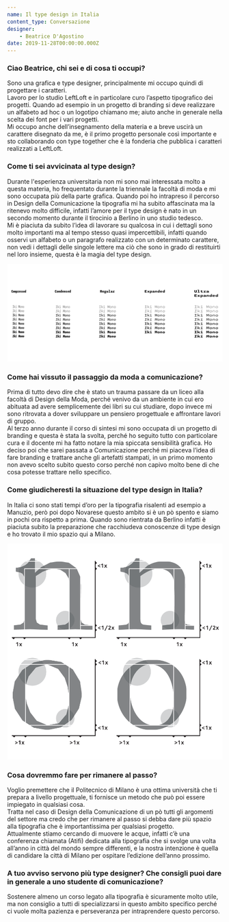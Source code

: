 ```yaml
---
name: Il type design in Italia
content_type: Conversazione
designer:
    - Beatrice D'Agostino
date: 2019-11-28T00:00:00.000Z
---
```


### Ciao Beatrice, chi sei e di cosa ti occupi?

Sono una grafica e type designer, principalmente mi occupo quindi di progettare i caratteri.  
Lavoro per lo studio LeftLoft e in particolare curo l’aspetto tipografico dei progetti. Quando ad esempio in un progetto di branding si deve realizzare un alfabeto ad hoc o un logotipo chiamano me; aiuto anche in generale nella scelta dei font per i vari progetti.  
Mi occupo anche dell’insegnamento della materia e a breve uscirà un carattere disegnato da me, è il primo progetto personale così importante e sto collaborando con type together che è la fonderia che pubblica i caratteri realizzati a LeftLoft.

### Come ti sei avvicinata al type design?

Durante l'esperienza universitaria non mi sono mai interessata molto a questa materia, ho frequentato durante la triennale la facoltà di moda e mi sono occupata più della parte grafica. Quando poi ho intrapreso il percorso in Design della Comunicazione la tipografia mi ha subito affascinata ma la ritenevo molto difficile, infatti l’amore per il type design è nato in un secondo momento durante il tirocinio a Berlino in uno studio tedesco.  
Mi è piaciuta da subito l’idea di lavorare su qualcosa in cui i dettagli sono molto importanti ma al tempo stesso quasi impercettibili, infatti quando osservi un alfabeto o un paragrafo realizzato con un determinato carattere, non vedi i dettagli delle singole lettere ma ciò che sono in grado di restituirti nel loro insieme, questa è la magia del type design.

![Il type design in Italia - Iki Mono Font Showreel](../../static/assets/il-type-design-in-italia-01.png)

### Come hai vissuto il passaggio da moda a comunicazione?

Prima di tutto devo dire che è stato un trauma passare da un liceo alla facoltà di Design della Moda, perché venivo da un ambiente in cui ero abituata ad avere semplicemente dei libri su cui studiare, dopo invece mi sono ritrovata a dover sviluppare un pensiero progettuale e affrontare lavori di gruppo.  
Al terzo anno durante il corso di sintesi mi sono occupata di un progetto di branding e questa è stata la svolta, perché ho seguito tutto con particolare cura e il docente mi ha fatto notare la mia spiccata sensibilità grafica.
Ho deciso poi che sarei passata a Comunicazione perché mi piaceva l’idea di fare branding e trattare anche gli artefatti stampati, in un primo momento non avevo scelto subito questo corso perché non capivo molto bene di che cosa potesse trattare nello specifico.

### Come giudicheresti la situazione del type design in Italia?

In Italia ci sono stati tempi d’oro per la tipografia risalenti ad esempio a Manuzio, però poi dopo Novarese questo ambito si è un pò spento e siamo in pochi ora rispetto a prima. Quando sono rientrata da Berlino infatti è piaciuta subito la preparazione che racchiudeva conoscenze di type design e ho trovato il mio spazio qui a Milano.

![Hopper The Rabbit](../../static/assets/il-type-design-in-italia-02.png)

### Cosa dovremmo fare per rimanere al passo?

Voglio premettere che il Politecnico di Milano è una ottima università che ti prepara a livello progettuale, ti fornisce un metodo che può poi essere impiegato in qualsiasi cosa.  
Tratta nel caso di Design della Comunicazione di un pò tutti gli argomenti del settore ma credo che per rimanere al passo si debba dare più spazio alla tipografia che è importantissima per qualsiasi progetto.  
Attualmente stiamo cercando di muovere le acque, infatti c’è una conferenza chiamata (Atifi) dedicata alla tipografia che si svolge una volta all’anno in città del mondo sempre differenti, e la nostra intenzione è quella di candidare la città di Milano per ospitare l’edizione dell’anno prossimo.

### A tuo avviso servono più type designer? Che consigli puoi dare in generale a uno studente di comunicazione?

Sostenere almeno un corso legato alla tipografia è sicuramente molto utile, ma non consiglio a tutti di specializzarsi in questo ambito specifico perché ci vuole molta pazienza e perseveranza per intraprendere questo percorso.
